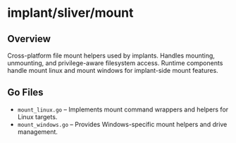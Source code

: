 # implant/sliver/mount

## Overview

Cross-platform file mount helpers used by implants. Handles mounting, unmounting, and privilege-aware filesystem access. Runtime components handle mount linux and mount windows for implant-side mount features.

## Go Files

- `mount_linux.go` – Implements mount command wrappers and helpers for Linux targets.
- `mount_windows.go` – Provides Windows-specific mount helpers and drive management.
